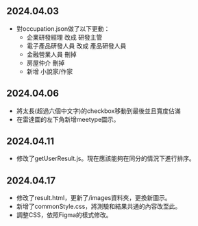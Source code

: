 ## 2024.04.03
- 對occupation.json做了以下更動：
    - 企業研發經理  改成 研發主管
    - 電子產品研發人員 改成 產品研發人員
    - 金融營業人員 刪掉
    - 房屋仲介 刪掉  
    - 新增 小說家/作家

## 2024.04.06
- 將太長(超過六個中文字)的checkbox移動到最後並且寬度佔滿
- 在雷達圖的左下角新增meetype圖示。

## 2024.04.11
- 修改了getUserResult.js。現在應該能夠在同分的情況下進行排序。

## 2024.04.17
- 修改了result.html，更新了/images資料夾，更換新圖示。
- 新增了commonStyle.css，將測驗和結果共通的內容改至此。
- 調整CSS，依照Figma的樣式修改。